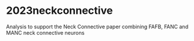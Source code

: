 # 2023neckconnective
Analysis to support the Neck Connective paper combining FAFB, FANC and MANC neck connective neurons
